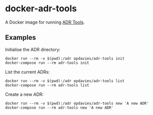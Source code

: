# docker-adr-tools

A Docker image for running [ADR Tools](https://github.com/npryce/adr-tools).

## Examples

Initialise the ADR directory:

    docker run --rm -v $(pwd):/adr opdavies/adr-tools init
    docker-compose run --rm adr-tools init

List the current ADRs:

    docker run --rm -v $(pwd):/adr opdavies/adr-tools list
    docker-compose run --rm adr-tools list

Create a new ADR:

    docker run --rm -v $(pwd):/adr opdavies/adr-tools new 'A new ADR'
    docker-compose run --rm adr-tools new 'A new ADR'
